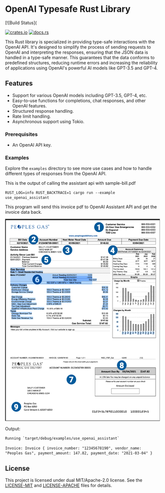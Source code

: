 # OpenAI Typesafe Rust Library

[![Build Status](

[![crates.io](https://img.shields.io/crates/v/openai-typesafe-rs.svg)](https://crates.io/crates/openai-typesafe-rs)
[![docs.rs](https://docs.rs/openai-typesafe-rs/badge.svg)](https://docs.rs/openai-typesafe-rs)

This Rust library is specialized in providing type-safe interactions with the OpenAI API. It's designed to simplify the process of sending requests to OpenAI and interpreting the responses, ensuring that the JSON data is handled in a type-safe manner. This guarantees that the data conforms to predefined structures, reducing runtime errors and increasing the reliability of applications using OpenAI's powerful AI models like GPT-3.5 and GPT-4.

## Features

- Support for various OpenAI models including GPT-3.5, GPT-4, etc.
- Easy-to-use functions for completions, chat responses, and other OpenAI features.
- Structured response handling.
- Rate limit handling.
- Asynchronous support using Tokio.

### Prerequisites
- An OpenAI API key.

### Examples
Explore the `examples` directory to see more use cases and how to handle different types of responses from the
OpenAI API.

This is the output of calling the assistant api with sample-bill.pdf

```
RUST_LOG=info RUST_BACKTRACE=1 cargo run --example use_openai_assistant
```

This program will send this invoice pdf to OpenAI Assistant API and get the invoice data back.

<img width="800" src="/examples/bill-image.png">


Output:
```
Running `target/debug/examples/use_openai_assistant`

Invoice: Invoice { invoice_number: "12345678190", vendor_name: "Peoples Gas", payment_amount: 147.82, payment_date: "2021-03-04" }
```

## License
This project is licensed under dual MIT/Apache-2.0 license. See the [LICENSE-MIT](LICENSE-MIT) and [LICENSE-APACHE](LICENSE-APACHE) files for details.